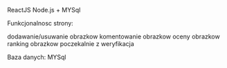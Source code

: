 ReactJS Node.js + MYSql

Funkcjonalnosc strony:

dodawanie/usuwanie obrazkow
komentowanie obrazkow
oceny obrazkow
ranking obrazkow
poczekalnie z weryfikacja

Baza danych:
MYSql



